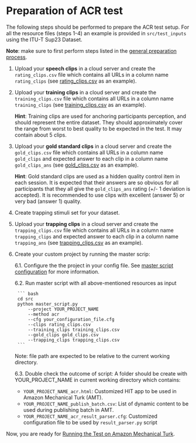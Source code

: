 # Preparation of ACR test

The following steps should be performed to prepare the ACR test setup.
For all the resource files (steps 1-4) an example is provided in `src/test_inputs`  using the ITU-T Sup23 Dataset.  

**Note**: make sure to first perform steps listed in the [general preparation process](preparation.md).


1. Upload your **speech clips** in a cloud server and create the `rating_clips.csv` file which contains all URLs in a 
column name `rating_clips` (see [rating_clips.csv](../src/test_inputs/rating_clips.csv) as an example).

1. Upload your **training clips** in a cloud server and create the `training_clips.csv` file which contains all URLs in a 
column name `training_clips` (see [training_clips.csv](../src/test_inputs/training_clips.csv) as an example).
  
    **Hint**: Training clips are used for anchoring participants perception, and should represent the entire dataset. 
    They should approximately cover the range from worst to best quality to be expected in the test. It may contain 
    about 5 clips. 

1. Upload your **gold standard clips** in a cloud server and create the `gold_clips.csv` file which contains all URLs in a 
column name `gold_clips` and expected answer to each clip in a column name `gold_clips_ans` 
(see [gold_clips.csv](../src/test_inputs/gold_clips.csv) as an example).
  
    **Hint**: Gold standard clips are used as a hidden quality control item in each session. It is expected that their 
    answers are so obvious for all participants that they all give the `gold_clips_ans` rating (+/- 1 deviation is 
    accepted). It is recommended to use clips with excellent (answer 5) or very bad (answer 1) quality.
    
1. Create trapping stimuli set for your dataset.

1. Upload your **trapping clips** in a cloud server and create the `trapping_clips.csv` file which contains all URLs in 
a column name `trapping_clips` and expected answer to each clip in a column name `trapping_ans` 
(see [trapping_clips.csv](../src/test_inputs/trapping_clips.csv) as an example).

1. Create your custom project by running the master scrip: 

    6.1. Configure the the project in your config file. See [master script configuration](conf_master.md) for more information.
    
    6.2. Run master script with all above-mentioned resources as input
        
        ``` bash
        cd src
        python master_script.py 
            --project YOUR_PROJECT_NAME
            --method acr
            --cfg your_configuration_file.cfg
            --clips rating_clips.csv
            --training_clips training_clips.csv
            --gold_clips gold_clips.csv
            --trapping_clips trapping_clips.csv
        ```
    Note: file path are expected to be relative to the current working directory.
    
    6.3. Double check the outcome of script: A folder should be create with YOUR_PROJECT_NAME in current working 
    directory which contains: 
    * `YOUR_PROJECT_NAME_acr.html`: Customized HIT app to be used in Amazon Mechanical Turk (AMT).
    * `YOUR_PROJECT_NAME_publish_batch.csv`: List of dynamic content to be used during publishing batch in AMT.
    * `YOUR_PROJECT_NAME_acr_result_parser.cfg`: Customized configuration file to be used by `result_parser.py` script
        
Now, you are ready for [Running the Test on Amazon Mechanical Turk](docs/running_test_mturk.md).